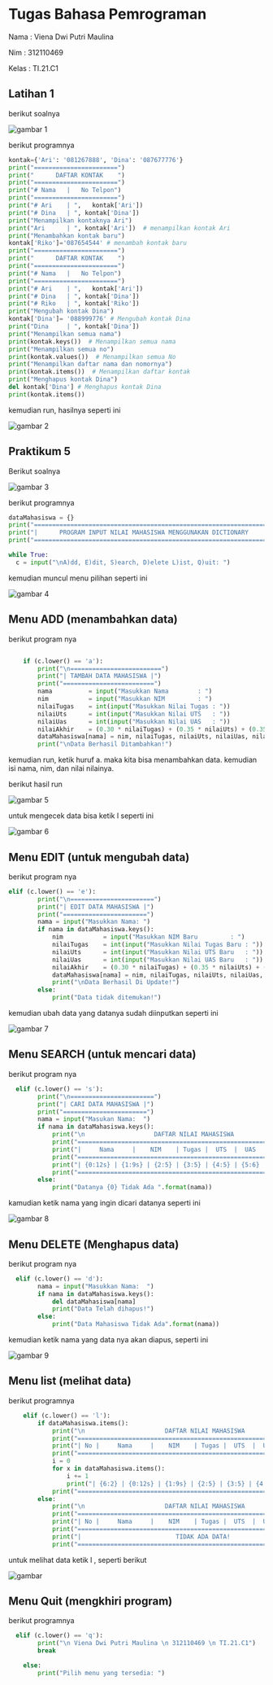  # Tugas Bahasa Pemrograman
 <p> Nama   :   Viena Dwi Putri Maulina <p>
 <p> Nim    :   312110469
 <p> Kelas  :   TI.21.C1 <p>

 ## Latihan 1
<p> berikut soalnya <p>

 ![gambar 1](ss/3.png)

<p> berikut programnya <p>

 ```python
 kontak={'Ari': '081267888', 'Dina': '087677776'}
print("=======================")
print("      DAFTAR KONTAK    ")
print("=======================")    
print("# Nama   |   No Telpon")
print("=======================")
print("# Ari    | ",   kontak['Ari'])
print("# Dina   | ", kontak['Dina'])
print("Menampilkan kontaknya Ari")
print("Ari      | ", kontak['Ari'])  # menampilkan kontak Ari
print("Menambahkan kontak baru")
kontak['Riko']='087654544' # menambah kontak baru
print("=======================")
print("      DAFTAR KONTAK    ")
print("=======================") 
print("# Nama   |   No Telpon")
print("=======================")
print("# Ari    | ",   kontak['Ari'])
print("# Dina   | ", kontak['Dina'])
print("# Riko   | ", kontak['Riko'])
print("Mengubah kontak Dina")
kontak['Dina']= '088999776' # Mengubah kontak Dina
print("Dina     | ", kontak['Dina']) 
print("Menampilkan semua nama")
print(kontak.keys())  # Menampilkan semua nama
print("Menampilkan semua no")
print(kontak.values())  # Menampilkan semua No
print("Menampilkan daftar nama dan nomornya")
print(kontak.items())  # Menampilkan daftar kontak
print("Menghapus kontak Dina")
del kontak['Dina'] # Menghapus kontak Dina
print(kontak.items())

 ```

 <p> kemudian run, hasilnya seperti ini <p>

 ![gambar 2](ss/2.png)

 ## Praktikum 5

 <p> Berikut soalnya <p>

 ![gambar 3](ss/4.png)

 <p>berikut programnya<p>

  ```python
  dataMahasiswa = {}
print("==================================================================")
print("|      PROGRAM INPUT NILAI MAHASISWA MENGGUNAKAN DICTIONARY      |")
print("==================================================================")

while True:
    c = input("\nA)dd, E)dit, S)earch, D)elete L)ist, Q)uit: ")

```
<p> kemudian muncul menu pilihan seperti ini <p>

![gambar 4](ss/a.png)
## Menu ADD (menambahkan data)
<p> berikut program nya <p>

```python

    if (c.lower() == 'a'):
        print("\n=========================")
        print("| TAMBAH DATA MAHASISWA |")
        print("=========================")
        nama          = input("Masukkan Nama        : ")
        nim           = input("Masukkan NIM         : ")
        nilaiTugas    = int(input("Masukkan Nilai Tugas : "))
        nilaiUts      = int(input("Masukkan Nilai UTS   : "))
        nilaiUas      = int(input("Masukkan Nilai UAS   : "))
        nilaiAkhir    = (0.30 * nilaiTugas) + (0.35 * nilaiUts) + (0.35 * nilaiUas)
        dataMahasiswa[nama] = nim, nilaiTugas, nilaiUts, nilaiUas, nilaiAkhir
        print("\nData Berhasil Ditambahkan!")

```

<p> kemudian run, ketik huruf a. maka kita bisa menambahkan data. kemudian isi nama, nim, dan nilai nilainya.<p>
<p> berikut hasil run <p>

![gambar 5](ss/b.png)
<p> untuk mengecek data bisa ketik l seperti ini <p>

![gambar 6](ss/c.png)


## Menu EDIT (untuk mengubah data)
<p> berikut program nya <p>

```python
elif (c.lower() == 'e'):
        print("\n=======================")
        print("| EDIT DATA MAHASISWA |")
        print("=======================")
        nama = input("Masukkan Nama: ")
        if nama in dataMahasiswa.keys():
            nim           = input("Masukkan NIM Baru         : ")
            nilaiTugas    = int(input("Masukkan Nilai Tugas Baru : "))
            nilaiUts      = int(input("Masukkan Nilai UTS Baru   : "))
            nilaiUas      = int(input("Masukkan Nilai UAS Baru   : "))
            nilaiAkhir    = (0.30 * nilaiTugas) + (0.35 * nilaiUts) + (0.35 * nilaiUas)
            dataMahasiswa[nama] = nim, nilaiTugas, nilaiUts, nilaiUas, nilaiAkhir
            print("\nData Berhasil Di Update!")
        else:
            print("Data tidak ditemukan!")
```

<p> kemudian ubah data yang datanya sudah diinputkan seperti ini <p>

![gambar 7](ss/d.png)

## Menu SEARCH (untuk mencari data)
<p> berikut program nya <p>

```python
  elif (c.lower() == 's'):
        print("\n=======================")
        print("| CARI DATA MAHASISWA |")
        print("=======================")
        nama = input("Masukan Nama:  ")
        if nama in dataMahasiswa.keys():
            print("\n                   DAFTAR NILAI MAHASISWA                   ")
            print("==============================================================")
            print("|     Nama     |    NIM    | Tugas |  UTS  |  UAS  |  Akhir |")
            print("==============================================================")
            print("| {0:12s} | {1:9s} | {2:5} | {3:5} | {4:5} | {5:6} |".format(nama, nim, nilaiTugas, nilaiUts, nilaiUas, nilaiAkhir))
            print("==============================================================")
        else:
            print("Datanya {0} Tidak Ada ".format(nama))
```
<p> kamudian ketik nama yang ingin dicari datanya seperti ini <p>

![gambar 8](ss/e.png)

## Menu DELETE (Menghapus data)
<p> berikut program nya <p>

```python
  elif (c.lower() == 'd'):
        nama = input("Masukkan Nama:  ")
        if nama in dataMahasiswa.keys():
            del dataMahasiswa[nama]
            print("Data Telah dihapus!")
        else:
            print("Data Mahasiswa Tidak Ada".format(nama))
```
<p> kemudian ketik nama yang data nya akan diapus, seperti ini <p>

![gambar 9](ss/f.png)

## Menu list (melihat data)
<p> berikut programnya <p>

```python
    elif (c.lower() == 'l'):
        if dataMahasiswa.items():
            print("\n                      DAFTAR NILAI MAHASISWA                    ")
            print("==================================================================")
            print("| No |     Nama     |    NIM    | Tugas |  UTS  |  UAS  |  Akhir |")
            print("==================================================================")
            i = 0
            for x in dataMahasiswa.items():
                i += 1
                print("| {6:2} | {0:12s} | {1:9s} | {2:5} | {3:5} | {4:5} | {5:6} |".format(x[0], x[1][0], x[1][1], x[1][2], x[1][3], x[1][4], i))
            print("==================================================================")
        else:
            print("\n                      DAFTAR NILAI MAHASISWA                    ")
            print("==================================================================")
            print("| No |     Nama     |    NIM    | Tugas |  UTS  |  UAS  |  Akhir |")
            print("==================================================================")
            print("|                          TIDAK ADA DATA!                       |")
            print("==================================================================")
```

<p> untuk melihat data ketik l , seperti berikut <p>

![gambar](ss/c.png)

## Menu Quit (mengkhiri program)
<p> berikut programnya <p>

```python
  elif (c.lower() == 'q'):
        print("\n Viena Dwi Putri Maulina \n 312110469 \n TI.21.C1")
        break

    else:
        print("Pilih menu yang tersedia: ")
```

